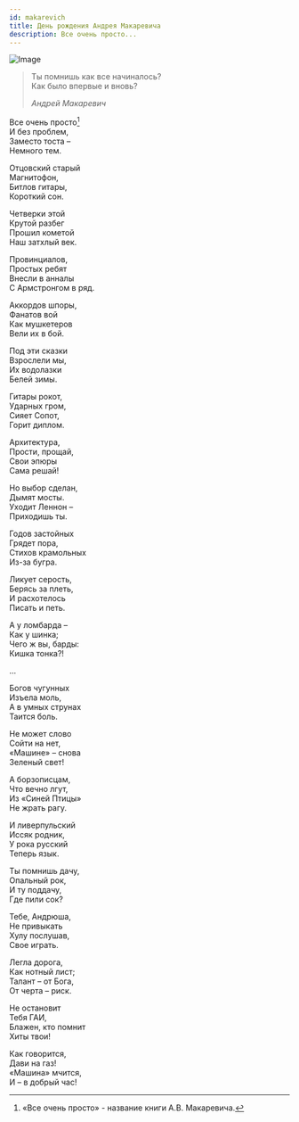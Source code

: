 ```yaml
---
id: makarevich
title: День рождения Андрея Макаревича
description: Все очень просто...
---
```


![Image](/img/p26.jpg)

> Ты помнишь как все начиналось?\
> Как было впервые и вновь?
>
> _Андрей Макаревич_

Все очень просто[^1]\
И без проблем,\
Заместо тоста –\
Немного тем.

Отцовский старый\
Магнитофон,\
Битлов гитары,\
Короткий сон.

Четверки этой\
Крутой разбег\
Прошил кометой\
Наш затхлый век.

Провинциалов,\
Простых ребят\
Внесли в анналы\
С Армстронгом в ряд.

Аккордов шпоры,\
Фанатов вой\
Как мушкетеров\
Вели их в бой.

Под эти сказки\
Взрослели мы,\
Их водолазки\
Белей зимы.

Гитары рокот,\
Ударных гром,\
Сияет Сопот,\
Горит диплом.

Архитектура,\
Прости, прощай,\
Свои эпюры\
Сама решай!

Но выбор сделан,\
Дымят мосты.\
Уходит Леннон –\
Приходишь ты.

Годов застойных\
Грядет пора,\
Стихов крамольных\
Из-за бугра.

Ликует серость,\
Берясь за плеть,\
И расхотелось\
Писать и петь.

А у ломбарда –\
Как у шинка;\
Чего ж вы, барды:\
Кишка тонка?!

...

Богов чугунных\
Изъела моль,\
А в умных струнах\
Таится боль.

Не может слово\
Сойти на нет,\
«Машине» – снова\
Зеленый свет!

А борзописцам,\
Что вечно лгут,\
Из «Синей Птицы»\
Не жрать рагу.

И ливерпульский\
Иссяк родник,\
У рока русский\
Теперь язык.

Ты помнишь дачу,\
Опальный рок,\
И ту поддачу,\
Где пили сок?

Тебе, Андрюша,\
Не привыкать\
Хулу послушав,\
Свое играть.

Легла дорога,\
Как нотный лист;\
Талант – от Бога,\
От черта – риск.

Не остановит\
Тебя ГАИ,\
Блажен, кто помнит\
Хиты твои!

Как говорится,\
Дави на газ!\
«Машина» мчится,\
И – в добрый час!

[^1]: «Все очень просто» - название книги А.В. Макаревича.
